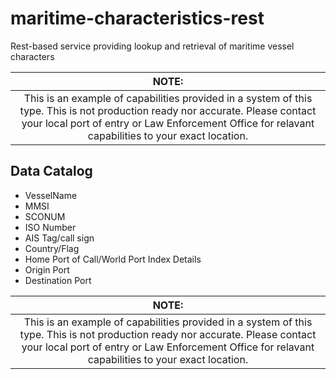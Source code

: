 # maritime-characteristics-rest
Rest-based service providing lookup and retrieval of maritime vessel characters

| NOTE: |
|:------:|
| This is an example of capabilities provided in a system of this type. This is not production ready nor accurate. Please contact your local port of entry or Law Enforcement Office for relavant capabilities to your exact location. |

## Data Catalog
* VesselName
* MMSI
* SCONUM
* ISO Number
* AIS Tag/call sign
* Country/Flag
* Home Port of Call/World Port Index Details
* Origin Port
* Destination Port


| NOTE: |
|:------:|
| This is an example of capabilities provided in a system of this type. This is not production ready nor accurate. Please contact your local port of entry or Law Enforcement Office for relavant capabilities to your exact location. |
